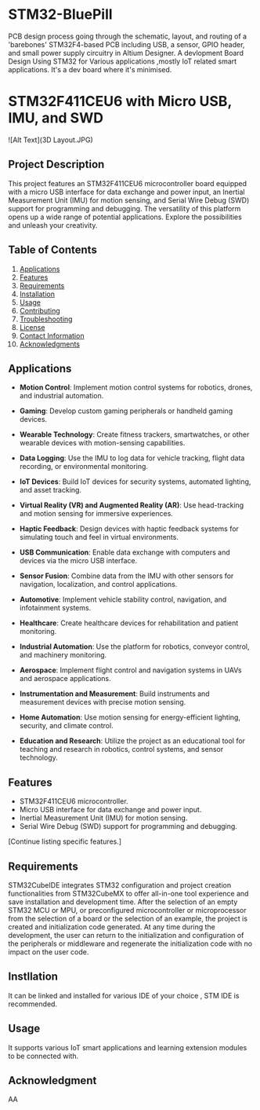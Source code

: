 # STM32-BluePill

PCB design process going through the schematic, layout, and routing of a 'barebones' STM32F4-based PCB including USB, a sensor, GPIO header, and small power supply circuitry in Altium Designer. A devlopment Board Design Using STM32 for Various applications ,mostly IoT related smart applications. It's a dev board where it's minimised. 

# STM32F411CEU6 with Micro USB, IMU, and SWD

![Alt Text](3D Layout.JPG)


## Project Description

This project features an STM32F411CEU6 microcontroller board equipped with a micro USB interface for data exchange and power input, an Inertial Measurement Unit (IMU) for motion sensing, and Serial Wire Debug (SWD) support for programming and debugging. The versatility of this platform opens up a wide range of potential applications. Explore the possibilities and unleash your creativity.

## Table of Contents

1. [Applications](#applications)
2. [Features](#features)
3. [Requirements](#requirements)
4. [Installation](#installation)
5. [Usage](#usage)
6. [Contributing](#contributing)
7. [Troubleshooting](#troubleshooting)
8. [License](#license)
9. [Contact Information](#contact-information)
10. [Acknowledgments](#acknowledgments)

## Applications

- **Motion Control**: Implement motion control systems for robotics, drones, and industrial automation.
  
- **Gaming**: Develop custom gaming peripherals or handheld gaming devices.

- **Wearable Technology**: Create fitness trackers, smartwatches, or other wearable devices with motion-sensing capabilities.

- **Data Logging**: Use the IMU to log data for vehicle tracking, flight data recording, or environmental monitoring.

- **IoT Devices**: Build IoT devices for security systems, automated lighting, and asset tracking.

- **Virtual Reality (VR) and Augmented Reality (AR)**: Use head-tracking and motion sensing for immersive experiences.

- **Haptic Feedback**: Design devices with haptic feedback systems for simulating touch and feel in virtual environments.

- **USB Communication**: Enable data exchange with computers and devices via the micro USB interface.

- **Sensor Fusion**: Combine data from the IMU with other sensors for navigation, localization, and control applications.

- **Automotive**: Implement vehicle stability control, navigation, and infotainment systems.

- **Healthcare**: Create healthcare devices for rehabilitation and patient monitoring.

- **Industrial Automation**: Use the platform for robotics, conveyor control, and machinery monitoring.

- **Aerospace**: Implement flight control and navigation systems in UAVs and aerospace applications.

- **Instrumentation and Measurement**: Build instruments and measurement devices with precise motion sensing.

- **Home Automation**: Use motion sensing for energy-efficient lighting, security, and climate control.

- **Education and Research**: Utilize the project as an educational tool for teaching and research in robotics, control systems, and sensor technology.

## Features

- STM32F411CEU6 microcontroller.
- Micro USB interface for data exchange and power input.
- Inertial Measurement Unit (IMU) for motion sensing.
- Serial Wire Debug (SWD) support for programming and debugging.

[Continue listing specific features.]

## Requirements

STM32CubeIDE integrates STM32 configuration and project creation functionalities from STM32CubeMX to offer all-in-one tool experience and save installation and development time. After the selection of an empty STM32 MCU or MPU, or preconfigured microcontroller or microprocessor from the selection of a board or the selection of an example, the project is created and initialization code generated. At any time during the development, the user can return to the initialization and configuration of the peripherals or middleware and regenerate the initialization code with no impact on the user code.

## Instllation 

It can be linked and  installed for various IDE of your choice , STM IDE is recommended. 

## Usage

It supports various IoT smart applications and learning extension modules to be connected with. 


## Acknowledgment 
AA



